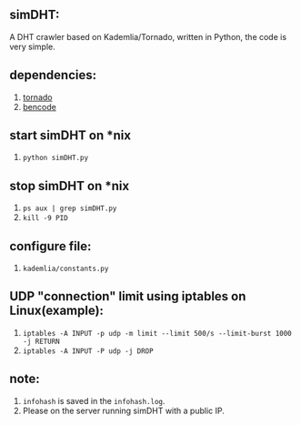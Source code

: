 simDHT:
-------
A DHT crawler based on Kademlia/Tornado, written in Python, the code is very simple.

dependencies:
------------
1. [tornado](https://pypi.python.org/pypi/tornado/3.2)
2. [bencode](https://pypi.python.org/pypi/bencode/1.0)


start simDHT on *nix
--------------------
1. `python simDHT.py`


stop simDHT on *nix
-------------------
1. `ps aux | grep simDHT.py`
2. `kill -9 PID`


configure file:
---------------
1. `kademlia/constants.py`

UDP "connection" limit using iptables on Linux(example):
--------------------------------------------------------
1. `iptables -A INPUT -p udp -m limit --limit 500/s --limit-burst 1000 -j RETURN`
2. `iptables -A INPUT -P udp -j DROP`

note:
-----
1. `infohash` is saved in the `infohash.log`.
2. Please on the server running simDHT with a public IP.
